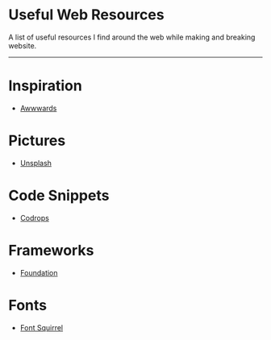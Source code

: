 <h1>Useful Web Resources</h1>
A list of useful resources I find around the web while making and breaking website.
<hr />

<h1>Inspiration</h1>

<ul>
<li><a href="http://www.awwwards.com">Awwwards</a></li>
</ul>

<h1>Pictures</h1>

<ul>
<li><a href="https://unsplash.com">Unsplash</a></li>
</ul>

<h1>Code Snippets</h1>

<ul>
<li><a href="http://tympanus.net/codrops/">Codrops</a></li>
</ul>

<h1>Frameworks</h1>

<ul>
<li><a href="http://foundation.zurb.com">Foundation</a></li>
</ul>

<h1>Fonts</h1>

<ul>
<li><a href="http://www.fontsquirrel.com">Font Squirrel</a></li>
</ul>
